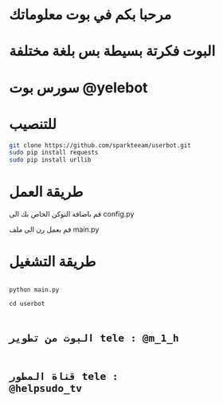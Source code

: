 # مرحبا بكم في بوت معلوماتك

# البوت فكرتة بسيطة بس بلغة مختلفة

# سورس بوت @yelebot

# للتنصيب
```sh
git clone https://github.com/sparkteeam/userbot.git
sudo pip install requests
sudo pip install urllib
```
# طريقة العمل

<p> قم باضافة التوكن الخاص بك الى config.py </p>
<p> قم بعمل رن الى ملف  main.py </p>

# طريقة التشغيل
<code>
python main.py
</code>
<code>
cd userbot
<code>

# البوت من تطوير tele : @m_1_h

# قناة المطور tele : @helpsudo_tv
